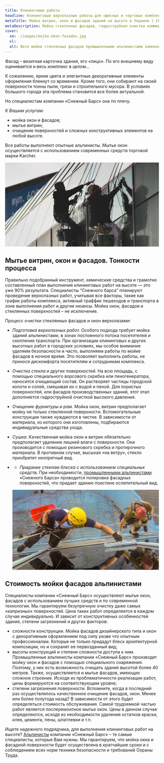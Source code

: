 ```yaml
---
title: Клининговые работы
headline: Клининговые верхолазные работы для офисных и торговых комплексов, коммерческих зданий. Мойка окон, гидроструйная очистка фасадов и крыш альпинистами.
metaTitle: Мойка витрин, окон и фасадов зданий на высоте в Украине | СНЕЖНЫЙ БАРС
metaDescription: Мойка стеклянных фасадов, гидроструйная очистка коммерческих зданий опытными альпинистами ☎ +38 (097) 970-53-76 компания Снежный Барс.
cover:
  sm: ./images/mojka-okon-fasadov.jpg
  xl: 
  alt: Фото мойки стеклянных фасадов промышленными альпинистами компании "Снежный Барс"
---
```

Фасад – визитная карточка здания, его «лицо». По его внешнему виду оценивается и весь комплекс в целом…

К сожалению, яркие цвета и элегантные декоративные элементы оформления блекнут со временем. Кроме того, они собирают на своей поверхности тонны пыли, грязи и строительного мусора. В условиях большого города эта проблема становится все более актуальной.

Но специалистам компании «Снежный Барс» она по плечу.

_К Вашим услугам:_

- мойка окон и фасадов;
- мытье витрин;
- очищение поверхностей и сложных конструктивных элементов на любой высоте.

Все работы выполняют опытные альпинисты. Мытье окон осуществляется с использованием современных средств торговой марки Karcher.

![Мойка стеклянного фасада Винница](./images/mojka-steklyannogo-fasada-vinnica.jpg)

## Мытье витрин, окон и фасадов. Тонкости процесса

Правильно подобранный инструмент, химические средства и грамотно составленный план выполнения клининговых работ на высоте — это уже 90% результата. Специалисты “Снежного барса” планируют проведение верхолазных работ, учитывая все факторы, такие как график работы комплекса, активный траффик пешеходов и транспорта в зоне выполнения работ и другие нюансы. Мойка окон, фасадов и стеклянных поверхностей – не исключение.

Процесс очистки стеклянных фасадов и окон верхолазами:

- _Подготовка верхолазных работ._ Особого подхода требует мойка зданий альпинистами, в зонах постоянного потока посетителей и скопления транспорта. При организации клининговых и других высотных работ в городских условиях, мы особое внимание уделяем безопасности и часто, выполняем работы по мойке фасадов в ночное время. Это позволяет выполнить работы, не принося дискомфорта посетителям и сотрудникам комплекса.
- _Очистка стекла и других поверхностей._ На всю площадь, с помощью специального ворсового скребка или пеногенератора, наносится очищающий состав. Он растворяет частицы городской копоти и солей, смешивая их с водой и пеной. Для пористых поверхностей, или фасадов производственных зданий, этот этап дополняется гидроструйной очисткой высокого давления. 
- _Очищение фурнитуры и рам._ Мойка окон, витрин предполагает мойку не только стеклянной поверхности. Вспомогательные конструкции также нуждаются в чистке. В зависимости от материала, из которого они изготовлены, подбираются индивидуальные средства ухода.
- _Сушка._ Качественная мойка окон и витрин обязательно предполагает удаление лишней влаги с поверхности. Они производится с помощью резинового скребка и протирочного материала. В противном случае, высыхая «на ветру», стекло приобретет неопрятный вид.
- - _Придание стеклам блеска с использованием специальных средств._ При необходимости, [промышленными альпинистами](/ru/blog/promyshlennyi-alpinizm/) «Снежного Барса» проводится полировка фасадных поверхностей, что придает зданию поистине ослепительный вид.

  

  ![Фото мойки стеклянного фасада промышленными альпинистами компании "Снежный Барс"](./images/mojka-okon.jpg)


## Стоимость мойки фасадов альпинистами


Специалисты компании «Снежный Барс» осуществляют мытье окон, фасадов с использованием лучших средств и по современной технологии. Мы гарантируем безупречную очистку даже самых «капризных» поверхностей. Цена таких работ определяется в каждом случае индивидуально. И зависит от конструктивных особенностей здания, степени загрязнений и других факторов:



- сложности конструкции. Мойка фасадов дизайнерского типа и окон с декоративным оформлением под силу разве что опытным профессионалам. Которые не только придадут блеск архитектурной композиции, но и сохранят ее первозданный вид;
- высоты конструкций и степени сложности доступа к ним. Промышленные альпинисты компании «Снежный Барс» производят мойку окон и фасадов с помощью специального снаряжения. Поэтому, у них есть возможность очищать здания высотой более 40 метров. Также, осуществляется и мытье фасадов, имеющих сложное строение. Исходя из проблематичности реализации работ, цены формируются на соответствующем уровне;
- степени загрязнения поверхности. Вспомните, когда в последний раз осуществлялось качественное очищение фасадов, окон. Менее или более полугода назад? В зависимости от этого будет определяться стоимость обслуживания. Самой трудоемкой частью работ является послеремонтное мытье окон. Цены в данном случае определяются, исходя из необходимости удаления остатков краски, клея, цемента, пены, шпатлевки и т.п.


Ищете надежного подрядчика, для выполнения клининговых работ на высоте? [Альпинисты](/ru/) компании «Снежный Барс» – те самые специалисты, которые Вам нужны. Мы гарантируем, что мойка окна и фасадной поверхности будет осуществлена в кратчайшие сроки и с соблюдением всех норм техники безопасности и требований Охраны Труда. 
